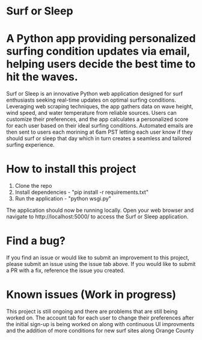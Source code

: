 # Surf or Sleep 

# A Python app providing personalized surfing condition updates via email, helping users decide the best time to hit the waves.

Surf or Sleep is an innovative Python web application designed for surf enthusiasts seeking real-time updates on optimal surfing conditions. Leveraging web scraping techniques, the app gathers data on wave height, wind speed, and water temperature from reliable sources. Users can customize their preferences, and the app calculates a personalized score for each user based on their ideal surfing conditions. Automated emails are then sent to users each morining at 6am PST letting each user know if they should surf or sleep that day which in turn creates a seamless and tailored surfing experience.

# How to install this project 

1. Clone the repo
2. Install dependencies - "pip install -r requirements.txt"
3. Run the application - "python wsgi.py"

The application should now be running locally. Open your web browser and navigate to http://localhost:5000/ to access the Surf or Sleep application.

# Find a bug?

If you find an issue or would like to submit an improvement to this project, please submit an issue using the issue tab above. If you would like to submit a PR with a fix, reference the issue you created. 

# Known issues (Work in progress)

This project is still ongoing and there are problems that are still being worked on. The account tab for each user to change their preferences after the initial sign-up is being worked on along with continuous UI improvments and the addition of more conditions for new surf sites along Orange County

